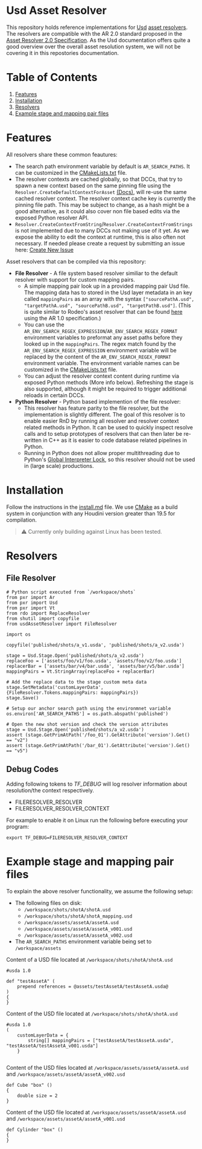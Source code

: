 # Usd Asset Resolver
This repository holds reference implementations for [Usd](https://openusd.org/release/index.html) [asset resolvers](https://openusd.org/release/glossary.html#usdglossary-assetresolution). The resolvers are compatible with the AR 2.0 standard proposed in the [Asset Resolver 2.0 Specification](https://openusd.org/release/wp_ar2.html). As the Usd documentation offers quite a good overview over the overall asset resolution system, we will not be covering it in this repostories documentation.

# Table of Contents
1. [Features](#features)
2. [Installation](#installation)
3. [Resolvers](#resolvers)
4. [Example stage and mapping pair files](#example)
# Features

All resolvers share these common feautures:
- The search path environment variable by default is ```AR_SEARCH_PATHS```. It can be customized in the [CMakeLists.txt](CMakeLists.txt) file.
- The resolver contexts are cached globally, so that DCCs, that try to spawn a new context based on the same pinning file using the ```Resolver.CreateDefaultContextForAsset``` [(Docs)](https://openusd.org/dev/api/class_ar_resolver.html), will re-use the same cached resolver context. The resolver context cache key is currently the pinning file path. This may be subject to change, as a hash might be a good alternative, as it could also cover non file based edits via the exposed Python resolver API.
- ```Resolver.CreateContextFromString```/```Resolver.CreateContextFromStrings``` is not implemented due to many DCCs not making use of it yet. As we expose the ability to edit the context at runtime, this is also often not necessary. If needed please create a request by submitting an issue here: [Create New Issue](https://github.com/LucaScheller/VFX-UsdAssetResolver/issues/new)

Asset resolvers that can be compiled via this repository:
- **File Resolver** - A file system based resolver similiar to the default resolver with support for custom mapping pairs.
    - A simple mapping pair look up in a provided mapping pair Usd file. The mapping data has to stored in the Usd layer metadata in an key called ```mappingPairs``` as an array with the syntax ```["sourcePathA.usd", "targetPathA.usd", "sourcePathB.usd", "targetPathB.usd"]```. (This is quite similar to Rodeo's asset resolver that can be found [here](https://github.com/rodeofx/rdo_replace_resolver) using the AR 1.0 specification.)
    - You can use the ```AR_ENV_SEARCH_REGEX_EXPRESSION```/```AR_ENV_SEARCH_REGEX_FORMAT``` environment variables to preformat any asset paths before they looked up in the ```mappingPairs```. The regex match found by the ```AR_ENV_SEARCH_REGEX_EXPRESSION``` environment variable will be replaced by the content of the  ```AR_ENV_SEARCH_REGEX_FORMAT``` environment variable. The environment variable names can be customized in the [CMakeLists.txt](CMakeLists.txt) file.
    - You can adjust the resolver context content during runtime via exposed Python methods (More info below). Refreshing the stage is also supported, although it might be required to trigger additional reloads in certain DCCs.
- **Python Resolver** - Python based implemention of the file resolver:
    - This resolver has feature parity to the file resolver, but the implementation is slightly different. The goal of this resolver is to enable easier RnD by running all resolver and resolver context related methods in Python. It can be used to quickly inspect resolve calls and to setup prototypes of resolvers that can then later be re-written in C++ as it is easier to code database related pipelines in Python.
    - Running in Python does not allow proper multithreading due to Python's [Global Interpreter Lock](https://wiki.python.org/moin/GlobalInterpreterLock), so this resolver should not be used in (large scale) productions. 

# Installation
Follow the instructions in the [install.md](install.md) file. We use [CMake](https://cmake.org) as a build system in conjunction with any Houdini version greater than 19.5 for compilation.

> :warning: Currently only building against Linux has been tested.

# Resolvers
## File Resolver
```
# Python script executed from `/workspace/shots`
from pxr import Ar
from pxr import Usd
from pxr import Vt
from rdo import ReplaceResolver
from shutil import copyfile
from usdAssetResolver import FileResolver

import os

copyfile('published/shots/a_v1.usda', 'published/shots/a_v2.usda')

stage = Usd.Stage.Open('published/shots/a_v2.usda')
replaceFoo = ['assets/foo/v1/foo.usda', 'assets/foo/v2/foo.usda']
replacerBar = ['assets/bar/v4/bar.usda', 'assets/bar/v5/bar.usda']
mappingPairs = Vt.StringArray(replaceFoo + replacerBar)

# Add the replace data to the stage custom meta data
stage.SetMetadata('customLayerData', {FileResolver.Tokens.mappingPairs: mappingPairs})
stage.Save()

# Setup our anchor search path using the environmnet variable
os.environ['AR_SEARCH_PATHS'] = os.path.abspath('published')

# Open the new shot version and check the version attributes
stage = Usd.Stage.Open('published/shots/a_v2.usda')
assert (stage.GetPrimAtPath('/foo_01').GetAttribute('version').Get() == "v2")
assert (stage.GetPrimAtPath('/bar_01').GetAttribute('version').Get() == "v5")
```

## Debug Codes

Adding following tokens to *TF_DEBUG* will log resolver information about resolution/the context respectively.
* FILERESOLVER_RESOLVER
* FILERESOLVER_RESOLVER_CONTEXT

For example to enable it on Linux run the following before executing your program:

```export TF_DEBUG=FILERESOLVER_RESOLVER_CONTEXT```
# Example stage and mapping pair files
To explain the above resolver functionality, we assume the following setup:
- The following files on disk:
    - `/workspace/shots/shotA/shotA.usd`
    - `/workspace/shots/shotA/shotA_mapping.usd`
    - `/workspace/assets/assetA/assetA.usd`
    - `/workspace/assets/assetA/assetA_v001.usd`
    - `/workspace/assets/assetA/assetA_v002.usd`
- The ```AR_SEARCH_PATHS``` environment variable being set to `/workspace/assets`

Content of a USD file located at `/workspace/shots/shotA/shotA.usd`
```
#usda 1.0

def "testAssetA" (
	prepend references = @assets/testAssetA/testAssetA.usda@
)
{
}
```
Content of the USD file located at `/workspace/shots/shotA/shotA.usd`

```
#usda 1.0
(
    customLayerData = {
        string[] mappingPairs = ["testAssetA/testAssetA.usda", "testAssetA/testAssetA_v001.usda"]
    }


```

Content of the USD files located at `/workspace/assets/assetA/assetA.usd` and `/workspace/assets/assetA/assetA_v002.usd`
```
def Cube "box" ()
{
    double size = 2
}
```
Content of the USD file located at `/workspace/assets/assetA/assetA.usd` and `/workspace/assets/assetA/assetA_v001.usd`
```
def Cylinder "box" ()
{
}
```